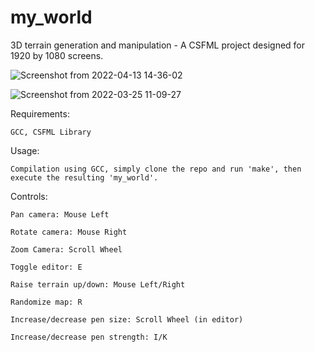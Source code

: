 # my_world
3D terrain generation and manipulation - A CSFML project designed for 1920 by 1080 screens.

![Screenshot from 2022-04-13 14-36-02](https://user-images.githubusercontent.com/48384807/163384425-682ad2ea-7659-4664-a484-cd8a3de00e46.png)

![Screenshot from 2022-03-25 11-09-27](https://user-images.githubusercontent.com/48384807/163384439-fcc1ead8-53d7-4847-b7bf-e07745edf35a.png)

Requirements:

	GCC, CSFML Library

Usage:

    Compilation using GCC, simply clone the repo and run 'make', then execute the resulting 'my_world'.

Controls:

    Pan camera: Mouse Left

    Rotate camera: Mouse Right

    Zoom Camera: Scroll Wheel

    Toggle editor: E

    Raise terrain up/down: Mouse Left/Right

    Randomize map: R
    
    Increase/decrease pen size: Scroll Wheel (in editor)
    
    Increase/decrease pen strength: I/K
